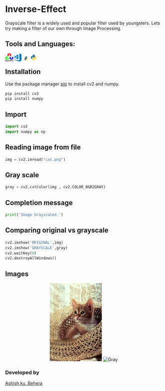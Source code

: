 # Inverse-Effect
Grayscale filter is a widely used and popular filter used by youngsters. Lets try making a filter of our own through Image Processing.

## Tools and Languages:
<img align="left" alt="OpenCV" width="26px" src="opencv.png" >
<img align="left" alt="VS Code" width="26px" src="visual-studio-code.png" >
<img align="left" alt="pip" width="26px" height="34px" src="pip.png" >
<img align="left" alt="Python" width="26px" src="python.png" >
<br>

## Installation
Use the package manager [pip](https://pip.pypa.io/en/stable/) to install cv2 and numpy.


```bash
pip install cv2
pip install numpy
```

## Import

```python
import cv2
import numpy as np
```

## Reading image from file

```python
img = cv2.imread("cat.png")
```


## Gray scale

```python
gray = cv2.cvtColor(img , cv2.COLOR_BGR2GRAY)
```

## Completion message

```python
print('Image Grayscaled.')
```

## Comparing original vs grayscale

```python
cv2.imshow('ORIGINAL',img)
cv2.imshow('GRAYSCALE',gray)
cv2.waitKey(0)
cv2.destroyAllWindows()
```

## Images
<p align="center">
	<img src="cat.png" alt="Logo", height=250px,width=350px>
	<img src="Converted-Gray.PNG" alt="Gray", height=250px,width=350px>
</p>

### Developed by
 [Ashish ku. Behera](https://github.com/ashish-max "Github Id")
